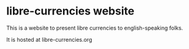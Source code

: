 # libre-currencies website

This is a website to present libre currencies to english-speaking folks.

It is hosted at libre-currencies.org
